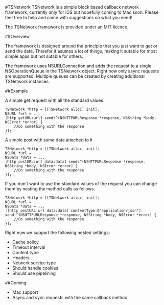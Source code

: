 #TSNetwork
TSNetwork is a simple block based callback network framework, currently only for iOS but hopefully coming to Mac soon. Please feel free to help and come with suggestions on what you need!

The TSNetwork framework is provided under an MIT licence. 

##Overview

The framework is designed around the principle that you just want to get or send the data. Therefor it asumes a lot of things, making it sutable for most simple apps but not sutable for others.  

The framework uses NSURLConnection and adds the request to a single NSOperationQueue in the TSNetwork object. Right now only async requests are supported. Multiple queues can be created by creating additional TSNetwork instances.

##Example

A simple get request with all the standard values

	TSNetwork *http = [[TSNetwork alloc] init];
	NSURL *url = ...
	[http getURL:url] send:^(NSHTTPURLResponse *response, NSString *body, NSError *error) { 
		//Do something with the response
	}]; 

A simple post with some data atteched to it

	TSNetwork *http = [[TSNetwork alloc] init];
	NSURL *url = ...
	NSData *data = ...
	[http postURL:url data:data] send:^(NSHTTPURLResponse *response, NSString *body, NSError *error) { 
		//Do something with the response
	}];

If you don't want to use the standard values of the request you can change them by nesting the method calls as follows.

	TSNetwork *http = [[TSNetwork alloc] init];
	NSURL *url = ...
	NSData *data = ...
	[[http postURL:url data:data] contentType:@"application/json"] send:^(NSHTTPURLResponse *response, NSString *body, NSError *error) { 
		//Do something with the response
	}];

Right now we support the following nested settings:

* Cache policy
* Timeout interval
* Content type
* Headers
* Network service type
* Should handle cookies
* Should use pipelining

##Coming
* Mac support
* Async and sync requests with the same callback method


